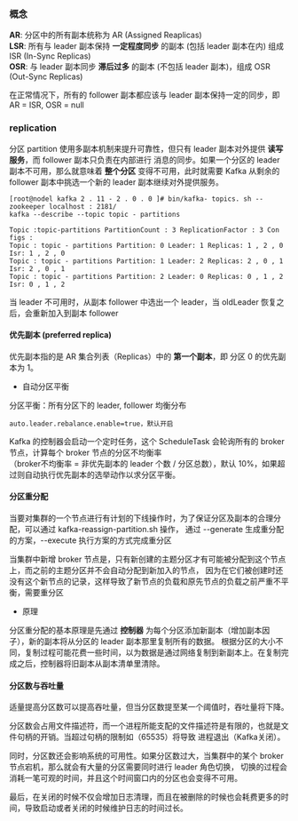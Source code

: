 
### 概念

__AR__: 分区中的所有副本统称为 AR (Assigned Reaplicas)  
__LSR__: 所有与 leader 副本保持 __一定程度同步__ 的副本 (包括 leader 副本在内) 组成 ISR (In-Sync Replicas)  
__OSR__: 与 leader 副本同步 __滞后过多__ 的副本 (不包括 leader 副本)，组成 OSR (Out-Sync Replicas)

在正常情况下，所有的 follower 副本都应该与 leader 副本保持一定的同步，即 AR = ISR, OSR = null  

### replication

分区 partition 使用多副本机制来提升可靠性，但只有 leader 副本对外提供 __读写服务__，而 follower 副本只负责在内部进行
消息的同步。如果一个分区的 leader 副本不可用，那么就意味着 __整个分区__ 变得不可用，此时就需要 Kafka 从剩余的 follower 
副本中挑选一个新的 leader 副本继续对外提供服务。

```
[root@nodel kafka 2 . 11 - 2 . 0 . 0 ]# bin/kafka- topics. sh --zookeeper localhost : 2181/ 
kafka --describe --topic topic - partitions 

Topic :topic-partitions PartitionCount : 3 ReplicationFactor : 3 Con figs : 
Topic : topic - partitions Partition: 0 Leader: 1 Replicas: 1 , 2 , 0 Isr: 1 , 2 , 0 
Topic : topic - partitions Partition: 1 Leader: 2 Replicas: 2 , 0 , 1 Isr: 2 , 0 , 1 
Topic : topic - partitions Partition: 2 Leader: 0 Replicas: 0 , 1 , 2 Isr: 0 , 1 , 2
```

当 leader 不可用时，从副本 follower 中选出一个 leader，当 oldLeader 恢复之后，会重新加入到副本 follower

#### 优先副本 (preferred replica)

优先副本指的是 AR 集合列表（Replicas）中的 __第一个副本__，即 分区 0 的优先副本为 1。

* 自动分区平衡

分区平衡：所有分区下的 leader, follower 均衡分布

```
auto.leader.rebalance.enable=true，默认开启
```

Kafka 的控制器会启动一个定时任务，这个 ScheduleTask 会轮询所有的 broker 节点，计算每个 broker 节点的分区不均衡率  
（broker不均衡率 = 非优先副本的 leader 个数 / 分区总数），默认 10%，如果超过则自动执行优先副本的选举动作以求分区平衡。

#### 分区重分配

当要对集群的一个节点进行有计划的下线操作时，为了保证分区及副本的合理分配，可以通过 kafka-reassign-partition.sh 操作，
通过 --generate 生成重分配的方案，--execute 执行方案的方式完成重分区

当集群中新增 broker 节点是，只有新创建的主题分区才有可能被分配到这个节点上，而之前的主题分区并不会自动分配到新加入的节点，
因为在它们被创建时还没有这个新节点的记录，这样导致了新节点的负载和原先节点的负载之前严重不平衡，需要重分区

* 原理

分区重分配的基本原理是先通过 __控制器__ 为每个分区添加新副本（增加副本因子），新的副本将从分区的 leader 副本那里复制所有的数据。
根据分区的大小不同，复制过程可能花费一些时间，以为数据是通过网络复制到新副本上。在复制完成之后，控制器将旧副本从副本清单里清除。

#### 分区数与吞吐量

适量提高分区数可以提高吞吐量，但当分区数提至某一个阈值时，吞吐量将下降。

分区数会占用文件描述符，而一个进程所能支配的文件描述符是有限的，也就是文件句柄的开销。当超过句柄的限制如（65535）将导致
进程退出（Kafka关闭）。

同时，分区数还会影响系统的可用性。如果分区数过大，当集群中的某个 broker 节点宕机，那么就会有大量的分区需要同时进行 leader 角色切换，
切换的过程会消耗一笔可观的时间，并且这个时间窗口内的分区也会变得不可用。

最后，在关闭的时候不仅会增加日志清理，而且在被删除的时候也会耗费更多的时间，导致启动或者关闭的时候维护日志的时间过长。